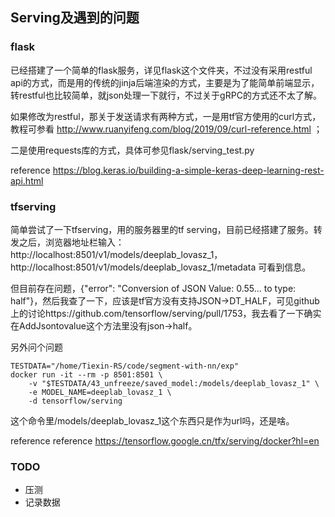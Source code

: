 ## Serving及遇到的问题
### flask
已经搭建了一个简单的flask服务，详见flask这个文件夹，不过没有采用restful api的方式，而是用的传统的jinja后端渲染的方式，主要是为了能简单前端显示，转restful也比较简单，就json处理一下就行，不过关于gRPC的方式还不太了解。

如果修改为restful，那关于发送请求有两种方式，一是用tf官方使用的curl方式，教程可参看 http://www.ruanyifeng.com/blog/2019/09/curl-reference.html ；

二是使用requests库的方式，具体可参见flask/serving_test.py

reference https://blog.keras.io/building-a-simple-keras-deep-learning-rest-api.html

### tfserving
简单尝试了一下tfserving，用的服务器里的tf serving，目前已经搭建了服务。转发之后，浏览器地址栏输入：http://localhost:8501/v1/models/deeplab_lovasz_1，http://localhost:8501/v1/models/deeplab_lovasz_1/metadata 可看到信息。

但目前存在问题，{"error": "Conversion of JSON Value: 0.55... to type: half"}，然后我查了一下，应该是tf官方没有支持JSON->DT_HALF，可见github上的讨论https://github.com/tensorflow/serving/pull/1753，我去看了一下确实在AddJsontovalue这个方法里没有json->half。

另外问个问题
```
TESTDATA="/home/Tiexin-RS/code/segment-with-nn/exp"
docker run -it --rm -p 8501:8501 \
    -v "$TESTDATA/43_unfreeze/saved_model:/models/deeplab_lovasz_1" \
    -e MODEL_NAME=deeplab_lovasz_1 \
    -d tensorflow/serving
```
这个命令里/models/deeplab_lovasz_1这个东西只是作为url吗，还是啥。

reference reference https://tensorflow.google.cn/tfx/serving/docker?hl=en

### TODO
- 压测 
- 记录数据